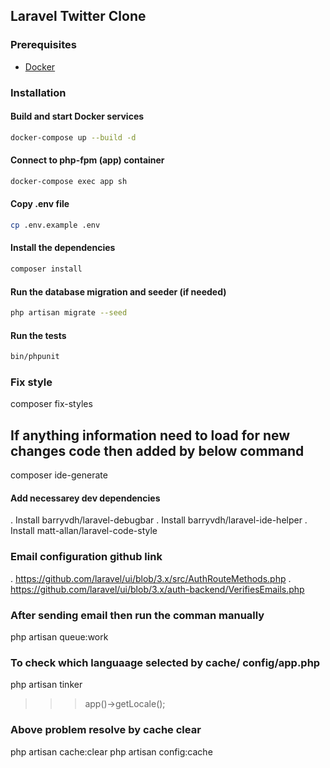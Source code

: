 ## Laravel Twitter Clone

### Prerequisites
* [Docker](https://www.docker.com/)

### Installation

#### Build and start Docker services

```bash
docker-compose up --build -d
```

#### Connect to php-fpm (app) container

```bash
docker-compose exec app sh
```

#### Copy .env file

```bash
cp .env.example .env
```

#### Install the dependencies

```bash
composer install
```

#### Run the database migration and seeder (if needed)

```bash
php artisan migrate --seed
```

#### Run the tests

```bash
bin/phpunit
```

### Fix style
composer fix-styles

## If anything information need to load for new changes code then added by below command
composer ide-generate

#### Add necessarey dev dependencies
. Install barryvdh/laravel-debugbar
. Install barryvdh/laravel-ide-helper
. Install matt-allan/laravel-code-style


### Email configuration github link
. https://github.com/laravel/ui/blob/3.x/src/AuthRouteMethods.php
. https://github.com/laravel/ui/blob/3.x/auth-backend/VerifiesEmails.php

### After sending email then run the comman manually
php artisan queue:work

### To check which languaage selected by cache/ config/app.php
php artisan tinker
>>> app()->getLocale();
### Above problem resolve by cache clear
php artisan cache:clear
php artisan config:cache

